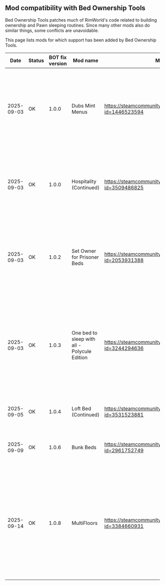 ## Mod compatibility with Bed Ownership Tools

Bed Ownership Tools patches much of RimWorld's code related to building ownership and Pawn sleeping routines.
Since many other mods also do similar things, some conflicts are unavoidable.

This page lists mods for which support has been added by Bed Ownership Tools.

| Date       | Status | BOT fix version | Mod name                                     | Mod URL                                                           | Remarks                                                                                                                                                                                |
|------------|--------|-----------------|----------------------------------------------|-------------------------------------------------------------------|----------------------------------------------------------------------------------------------------------------------------------------------------------------------------------------|
| 2025-09-03 | OK     | 1.0.0           | Dubs Mint Menus                              | https://steamcommunity.com/sharedfiles/filedetails/?id=1446523594 | No patches. BOT's assignment group feature should work with most UI mods that lightly augment the vanilla assignment dialog.                                                           |
| 2025-09-03 | OK     | 1.0.0           | Hospitality (Continued)                      | https://steamcommunity.com/sharedfiles/filedetails/?id=3509486825 | BOT adds a Harmony patch against Hospitality's code. BOT locks out its features from being used on guest beds.                                                                         |
| 2025-09-03 | OK     | 1.0.2           | Set Owner for Prisoner Beds                  | https://steamcommunity.com/sharedfiles/filedetails/?id=2053931388 | No patches. BOT only touches assignment candidate lists for non-prisoner, non-medical beds as of v1.0.2.                                                                               |
| 2025-09-03 | OK     | 1.0.3           | One bed to sleep with all - Polycule Edition | https://steamcommunity.com/sharedfiles/filedetails/?id=3244294636 | BOT adds Harmony patches and remote calls against OBTSWA's code. BOT locks out the communal bed feature when polyamory mode is enabled on a bed.                                       |
| 2025-09-05 | OK     | 1.0.4           | Loft Bed (Continued)                         | https://steamcommunity.com/sharedfiles/filedetails/?id=3531523881 | BOT adds Harmony patches against Loft Bed.                                                                                                                                             |
| 2025-09-09 | OK     | 1.0.6           | Bunk Beds                                    | https://steamcommunity.com/sharedfiles/filedetails/?id=2961752749 | BOT adds Harmony patches and a remote call against Bunk Beds.                                                                                                                          |
| 2025-09-14 | OK     | 1.0.8           | MultiFloors                                  | https://steamcommunity.com/sharedfiles/filedetails/?id=3384660931 | BOT adds Harmony patches and remote calls against MultiFloors. Colonists will prioritize beds by assignment group priority, then communal beds by floor distance.                      |
